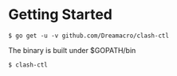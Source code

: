 # Getting Started

```
$ go get -u -v github.com/Dreamacro/clash-ctl
```

The binary is built under $GOPATH/bin

```
$ clash-ctl
```
